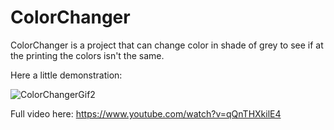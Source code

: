 # ColorChanger
ColorChanger is a project that can change color in shade of grey to see if at the printing the colors isn't the same.

Here a little demonstration:

![ColorChangerGif2](https://user-images.githubusercontent.com/92669641/139910912-72ab7777-054f-4775-bdbf-3de9a696b2c6.gif)


Full video here: https://www.youtube.com/watch?v=qQnTHXkilE4
